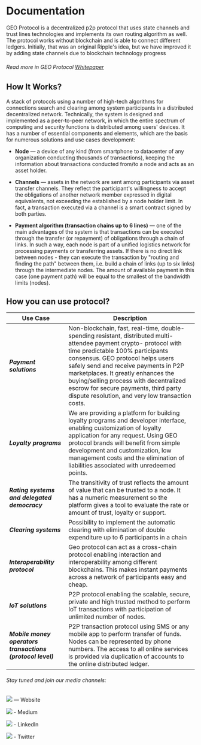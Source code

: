 # Documentation

GEO Protocol is a decentralized p2p protocol that uses state channels and trust lines technologies and implements its own routing algorithm as well. 
The protocol works without blockchain and is able to connect different ledgers. Initially, that was an original Ripple's idea, but we have improved it by adding state channels due to blockchain technology progress

###### Read more in GEO Protocol [Whitepaper](https://docs.google.com/document/d/1jraVxOYRJYvQP_bI4_u_J3-tKQZxWV3I5YxixqxkIHM/edit)


## How It Works?
A stack of protocols using a number of high-tech algorithms for connections search and clearing among system participants in a distributed decentralized network. Technically, the system is designed and implemented as a peer-to-peer network, in which the entire spectrum of computing and security functions is distributed among users' devices. It has a number of essential components and elements, which are the basis for numerous solutions and use cases development:

* **Node** — a device of any kind (from smartphone to datacenter of any organization conducting thousands of transactions), keeping the information about transactions conducted from/to a node and acts as an asset holder.

* **Channels** — assets in the network are sent among participants via asset transfer channels. They reflect the participant's willingness to accept the obligations of another network member expressed in digital equivalents, not exceeding the established by a node holder limit. In fact, a transaction executed via a channel is a smart contract signed by both parties.

* **Payment algorithm (transaction chains up to 6 lines)** — one of the main advantages of the system is that transactions can be executed through the transfer (or repayment) of obligations through a chain of links. In such a way, each node is part of a unified logistics network for processing payments or transferring assets. If there is no direct link between nodes - they can execute the transaction by "routing and finding the path" between them, i.e. build a chain of links (up to six links) through the intermediate nodes. The amount of available payment in this case (one payment path) will be equal to the smallest of the bandwidth limits (nodes).


## How you can use protocol?
Use Case | Description
--- | ---
**_Payment solutions_** | Non-blockchain, fast, real-time, double-spending resistant, distributed multi-attendee payment crypto- protocol with time predictable 100% participants consensus. GEO protocol helps users safely send and receive payments in P2P marketplaces. It greatly enhances the buying/selling process with decentralized escrow for secure payments, third party dispute resolution, and very low transaction costs.
**_Loyalty programs_** | We are providing a platform for building loyalty programs and developer interface, enabling customization of loyalty application for any request. Using GEO protocol brands will benefit from simple development and customization, low management costs and the elimination of liabilities associated with unredeemed points.
**_Rating systems and delegated democracy_** | The transitivity of trust reflects the amount of value that can be trusted to a node. It has a numeric measurement so the platform gives a tool to evaluate the rate or amount of trust, loyalty or support.
**_Clearing systems_** | Possibility to implement the automatic clearing with elimination of double expenditure up to 6 participants in a chain
**_Interoperability protocol_** | Geo protocol can act as a cross-chain protocol enabling interaction and interoperability among different blockchains. This makes instant payments across a network of participants easy and cheap.
**_IoT solutions_** | P2P protocol enabling the scalable, secure, private and high trusted method to perform IoT transactions with participation of unlimited number of nodes.
**_Mobile money operators transactions (protocol level)_** | P2P transaction protocol using SMS or any mobile app to perform transfer of funds. Nodes can be represented by phone numbers. The access to all online services is provided via duplication of accounts to the online distributed ledger.

###### Stay tuned and join our media channels:
[<img src="https://camo.githubusercontent.com/aebd3cdcab53bdc6fbd1362bcc78a0812677c627/68747470733a2f2f706174726f6c617669612e6769746875622e696f2f74656c656772616d2d62616467652f666f6c6c6f772e706e67">](http://geoprotocol.tilda.ws/) — Website

[<img src="https://camo.githubusercontent.com/aebd3cdcab53bdc6fbd1362bcc78a0812677c627/68747470733a2f2f706174726f6c617669612e6769746875622e696f2f74656c656772616d2d62616467652f666f6c6c6f772e706e67">](https://medium.com/@geoprotocol) - Medium

[<img src="https://camo.githubusercontent.com/aebd3cdcab53bdc6fbd1362bcc78a0812677c627/68747470733a2f2f706174726f6c617669612e6769746875622e696f2f74656c656772616d2d62616467652f666f6c6c6f772e706e67">](https://www.linkedin.com/company/geoprotocol/) - LinkedIn 

[<img src="https://camo.githubusercontent.com/aebd3cdcab53bdc6fbd1362bcc78a0812677c627/68747470733a2f2f706174726f6c617669612e6769746875622e696f2f74656c656772616d2d62616467652f666f6c6c6f772e706e67">](https://twitter.com/people_geo) - Twitter
